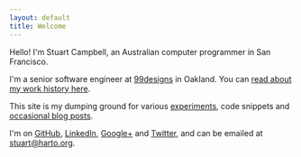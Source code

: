 ```yaml
---
layout: default
title: Welcome
---
```


Hello! I'm Stuart Campbell, an Australian computer programmer in San Francisco.

I'm a senior software engineer at [99designs][99d] in Oakland. You can [read
about my work history here](/work/).

This site is my dumping ground for various [experiments](/junk/), code snippets
and [occasional blog posts](/blog/).

I'm on [GitHub][gh], [LinkedIn][li], [Google+][g+] and [Twitter][twitter],
and can be emailed at [stuart@harto.org][email].


 [99d]: https://99designs.com/
 [gh]: https://github.com/harto
 [li]: https://www.linkedin.com/in/stuartwcampbell
 [g+]: https://plus.google.com/108273519529459141386
 [twitter]: https://twitter.com/stuart_harto
 [email]: mailto:stuart@harto.org
